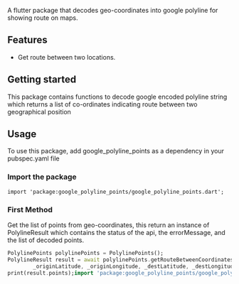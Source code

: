 <!--
This README describes the package. If you publish this package to pub.dev,
this README's contents appear on the landing page for your package.

For information about how to write a good package README, see the guide for
[writing package pages](https://dart.dev/guides/libraries/writing-package-pages).

For general information about developing packages, see the Dart guide for
[creating packages](https://dart.dev/guides/libraries/create-library-packages)
and the Flutter guide for
[developing packages and plugins](https://flutter.dev/developing-packages).
-->

A flutter package that decodes geo-coordinates into google polyline for showing route on maps.

## Features

* Get route between two locations.

## Getting started

This package contains functions to decode google encoded polyline string which returns a list of co-ordinates indicating route between two geographical position

## Usage

To use this package, add google_polyline_points as a dependency in your pubspec.yaml file

### Import the package

```
import 'package:google_polyline_points/google_polyline_points.dart';
```

### First Method

Get the list of points from  geo-coordinates, this return an instance of PolylineResult which contains the status of the api, the errorMessage, and the list of decoded points.

```dart
PolylinePoints polylinePoints = PolylinePoints();
PolylineResult result = await polylinePoints.getRouteBetweenCoordinates(googleAPiKey,
        _originLatitude, _originLongitude, _destLatitude, _destLongitude);
print(result.points);import 'package:google_polyline_points/google_polyline_points.dart';
```
